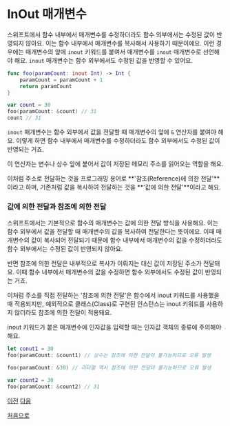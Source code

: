 # InOut 매개변수

스위프트에서 함수 내부에서 매개변수를 수정하더라도 함수 외부에서는 수정된 값이 반영되지 않아요. 이는 함수 내부에서 매개변수를 복사해서 사용하기 때문이에요. 이런 경우에는 매개변수의 앞에 `inout` 키워드를 붙여서 매개변수를 `inout` 매개변수로 선언해야 해요. `inout` 매개변수는 함수 외부에서도 수정된 값을 반영할 수 있어요.

```swift
func foo(paramCount: inout Int) -> Int {
    paramCount = paramCount + 1
    return paramCount
}

var count = 30
foo(paramCount: &count) // 31
count // 31
```

`inout` 매개변수는 함수 외부에서 값을 전달할 때 매개변수의 앞에 `&` 연산자를 붙여야 해요. 이렇게 하면 함수 내부에서 매개변수를 수정하더라도 함수 외부에서도 수정된 값이 반영되는 거죠.

이 연산자는 변수나 상수 앞에 붙어서 값이 저장된 메모리 주소를 읽어오는 역할을 해요.

이처럼 주소로 전달하는 것을 프로그래밍 용어로 **'참조(Reference)에 의한 전달'**이라고 하며, 기존처럼 값을 복사하여 전달하는 것을 **'값에 의한 전달'**이라고 해요.

### 값에 의한 전달과 참조에 의한 전달

스위프트에서는 기본적으로 함수의 매개변수는 값에 의한 전달 방식을 사용해요. 이는 함수 외부에서 값을 전달할 때 매개변수의 값을 복사하여 전달한다는 뜻이에요. 이때 매개변수의 값이 복사되어 전달되기 때문에 함수 내부에서 매개변수의 값을 수정하더라도 함수 외부에서는 수정된 값이 반영되지 않아요.

반면 참조에 의한 전달은 내부적으로 복사가 이뤄지는 대신 값이 저장된 주소가 전달돼요. 이때 함수 내부에서 매개변수의 값을 수정하면 함수 외부에서도 수정된 값이 반영되는 거죠.

이처럼 주소를 직접 전달하는 '참조에 의한 전달'은 함수에서 inout 키워드를 사용했을 때 적용되지만, 예외적으로 클래스(Class)로 구현된 인스턴스는 inout 키워드를 사용하지 않더라도 참조에 의한 전달이 적용돼요.

inout 키워드가 붙은 매개변수에 인자값을 입력할 때는 인자값 객체의 종류에 주의해야해요.

```swift
let conut1 = 30
foo(paramCount: &count1) // 상수는 참조에 의한 전달이 불가능하므로 오류 발생

foo(paramCount: &30) // 리터럴 역시 참조에 의한 전달이 불가능하므로 오류 발생

var count2 = 30
foo(paramCount: &count2) // 31
```

[이전](https://github.com/MojitoBar/iOS-DeepDive/blob/main/%EA%BC%BC%EA%BC%BC%ED%95%9C_%EC%9E%AC%EC%9D%80%EC%94%A8%EC%9D%98_Swift_%EB%AC%B8%EB%B2%95%ED%8E%B8/7.2.4.md)
[다음](https://github.com/MojitoBar/iOS-DeepDive/blob/main/%EA%BC%BC%EA%BC%BC%ED%95%9C_%EC%9E%AC%EC%9D%80%EC%94%A8%EC%9D%98_Swift_%EB%AC%B8%EB%B2%95%ED%8E%B8/7.2.6.md)

[처음으로](https://github.com/MojitoBar/iOS-DeepDive/blob/main/%EA%BC%BC%EA%BC%BC%ED%95%9C_%EC%9E%AC%EC%9D%80%EC%94%A8%EC%9D%98_Swift_%EB%AC%B8%EB%B2%95%ED%8E%B8/README.md)
